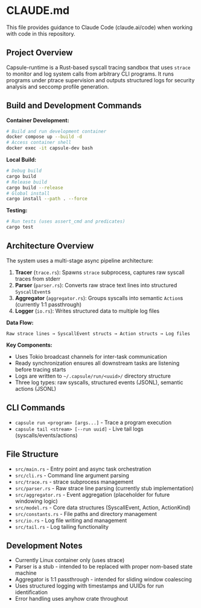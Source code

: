 # CLAUDE.md

This file provides guidance to Claude Code (claude.ai/code) when working with code in this repository.

## Project Overview

Capsule-runtime is a Rust-based syscall tracing sandbox that uses `strace` to monitor and log system calls from arbitrary CLI programs. It runs programs under ptrace supervision and outputs structured logs for security analysis and seccomp profile generation.

## Build and Development Commands

**Container Development:**
```bash
# Build and run development container
docker compose up --build -d
# Access container shell
docker exec -it capsule-dev bash
```

**Local Build:**
```bash
# Debug build
cargo build
# Release build  
cargo build --release
# Global install
cargo install --path . --force
```

**Testing:**
```bash
# Run tests (uses assert_cmd and predicates)
cargo test
```

## Architecture Overview

The system uses a multi-stage async pipeline architecture:

1. **Tracer** (`trace.rs`): Spawns `strace` subprocess, captures raw syscall traces from stderr
2. **Parser** (`parser.rs`): Converts raw strace text lines into structured `SyscallEvent`s  
3. **Aggregator** (`aggregator.rs`): Groups syscalls into semantic `Action`s (currently 1:1 passthrough)
4. **Logger** (`io.rs`): Writes structured data to multiple log files

**Data Flow:**
```
Raw strace lines → SyscallEvent structs → Action structs → Log files
```

**Key Components:**
- Uses Tokio broadcast channels for inter-task communication
- Ready synchronization ensures all downstream tasks are listening before tracing starts
- Logs are written to `~/.capsule/run/<uuid>/` directory structure
- Three log types: raw syscalls, structured events (JSONL), semantic actions (JSONL)

## CLI Commands

- `capsule run <program> [args...]` - Trace a program execution
- `capsule tail <stream> [--run uuid]` - Live tail logs (syscalls/events/actions)

## File Structure

- `src/main.rs` - Entry point and async task orchestration
- `src/cli.rs` - Command line argument parsing  
- `src/trace.rs` - strace subprocess management
- `src/parser.rs` - Raw strace line parsing (currently stub implementation)
- `src/aggregator.rs` - Event aggregation (placeholder for future windowing logic)
- `src/model.rs` - Core data structures (SyscallEvent, Action, ActionKind)
- `src/constants.rs` - File paths and directory management
- `src/io.rs` - Log file writing and management
- `src/tail.rs` - Log tailing functionality

## Development Notes

- Currently Linux container only (uses strace)
- Parser is a stub - intended to be replaced with proper nom-based state machine
- Aggregator is 1:1 passthrough - intended for sliding window coalescing  
- Uses structured logging with timestamps and UUIDs for run identification
- Error handling uses anyhow crate throughout